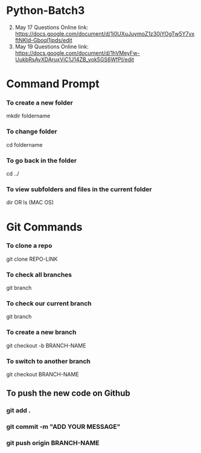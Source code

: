 # Python-Batch3

2. May 17 Questions Online link: https://docs.google.com/document/d/1i0UXuJuymoZ1z30jYOgTw5Y7vxftNKld-GboqI1jpds/edit
3. May 19 Questions Online link: https://docs.google.com/document/d/1hVMeyFw-UukbRsAyXDAruxViC1J14ZB_yok5GS6WfPI/edit



# Command Prompt

### To create a new folder
mkdir foldername

### To change folder
cd foldername

### To go back in the folder
cd ../

### To view subfolders and files in the current folder
dir OR ls (MAC OS)


# Git Commands

### To clone a repo
git clone REPO-LINK

### To check all branches
git branch

### To check our current branch
git branch

### To create a new branch
git checkout -b BRANCH-NAME

### To switch to another branch
git checkout BRANCH-NAME

## To push the new code on Github
### git add .
### git commit -m "ADD YOUR MESSAGE"
### git push origin BRANCH-NAME



